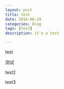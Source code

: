 ```yaml
---
layout: post
title: test
date: 2016-08-29
categories: blog
tags: [test]
description: it's a test

---
```


test

测试

test2

test3